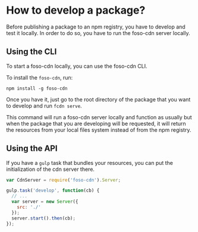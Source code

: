 # How to develop a package?

Before publishing a package to an npm registry, you have to develop and test it locally.
In order to do so, you have to run the foso-cdn server locally.


## Using the CLI

To start a foso-cdn locally, you can use the foso-cdn CLI.

To install the `foso-cdn`, run:

```
npm install -g foso-cdn
```

Once you have it, just go to the root directory of the package that you want to develop and run `fcdn serve`.

This command will run a foso-cdn server locally and function as usually but when the package that you are developing will be requested,
it will return the resources from your local files system instead of from the npm registry.


## Using the API

If you have a `gulp` task that bundles your resources, you can put the initialization of the cdn server there.

``` js
var CdnServer = require('foso-cdn').Server;

gulp.task('develop', function(cb) {
  // ...
  var server = new Server({
    src: './'
  });
  server.start().then(cb);
});
```
